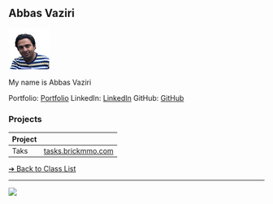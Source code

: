 <style>@import url("//readme.codeadam.ca/readme.css");</style>

## Abbas Vaziri

![Abbas Vaziri](../images/abiasV.jpg)  

My name is Abbas Vaziri

Portfolio: [Portfolio](https://vaziri.fiachehr.ir/)
LinkedIn: [LinkedIn](https://www.linkedin.com/in/abbasvaziri/)
GitHub: [GitHub](https://abiasV.github.com)

### Projects

| Project |                                          |
| ------- | ---------------------------------------- |
| Taks    | [tasks.brickmmo.com](tasks.brickmmo.com) |

[&#10132; Back to Class List](/)

---

<a href="https://brickmmo.com">
<img src="https://brickmmo.com/images/brickmmo-logo-horizontal.jpg" width="100">
</a>
